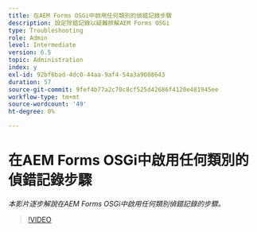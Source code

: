 ```yaml
---
title: 在AEM Forms OSGi中啟用任何類別的偵錯記錄步驟
description: 設定除錯記錄以疑難排解AEM Forms OSGi
type: Troubleshooting
role: Admin
level: Intermediate
version: 6.5
topic: Administration
index: y
exl-id: 92bf6bad-4dc0-44aa-9af4-54a3a9088643
duration: 57
source-git-commit: 9fef4b77a2c70c8cf525d42686f4120e481945ee
workflow-type: tm+mt
source-wordcount: '49'
ht-degree: 0%

---
```


# 在AEM Forms OSGi中啟用任何類別的偵錯記錄步驟

*本影片逐步解說在AEM Forms OSGi中啟用任何類別偵錯記錄的步驟。*

>[!VIDEO](https://video.tv.adobe.com/v/335521?quality=12&learn=on)

